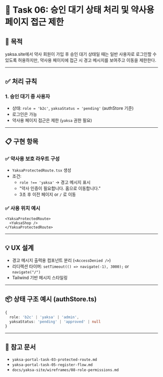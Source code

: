 
# 🧾 Task 06: 승인 대기 상태 처리 및 약사용 페이지 접근 제한

## 🎯 목적
yaksa.site에서 약사 회원이 가입 후 승인 대기 상태일 때는 일반 사용자로 로그인할 수 있도록 허용하지만, 약사용 페이지에 접근 시 경고 메시지를 보여주고 이동을 제한한다.

---

## ✅ 처리 규칙

### 1. 승인 대기 중 사용자
- 상태: `role = 'b2c'`, `yaksaStatus = 'pending'` (authStore 기준)
- 로그인은 가능
- 약사용 페이지 접근은 제한 (`yaksa` 권한 필요)

---

## 📋 구현 항목

### ✅ 약사용 보호 라우트 구성
- `YaksaProtectedRoute.tsx` 생성
- 조건:
  - `role !== 'yaksa'` → 경고 메시지 표시
  - "약사 인증이 필요합니다. 홈으로 이동합니다."  
  - 3초 후 이전 페이지 or `/` 로 이동

### ✅ 사용 위치 예시

```tsx
<YaksaProtectedRoute>
  <YaksaShop />
</YaksaProtectedRoute>
```

---

## 💡 UX 설계
- 경고 메시지 출력용 컴포넌트 분리 (`<AccessDenied />`)
- 리디렉션 타이머: `setTimeout(() => navigate(-1), 3000);` or `navigate("/")`
- Tailwind 기반 메시지 스타일링

---

## 📦 상태 구조 예시 (authStore.ts)

```ts
{
  role: 'b2c' | 'yaksa' | 'admin',
  yaksaStatus: 'pending' | 'approved' | null
}
```

---

## 📎 참고 문서

- `yaksa-portal-task-03-protected-route.md`
- `yaksa-portal-task-05-register-flow.md`
- `docs/yaksa-site/wireframes/08-role-permissions.md`
